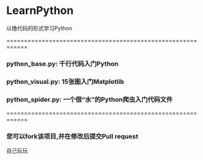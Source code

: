 # LearnPython
以撸代码的形式学习Python

============================================================
### python_base.py: 千行代码入门Python

### python_visual.py: 15张图入门Matplotlib

### python_spider.py: 一个很“水”的Python爬虫入门代码文件
============================================================

### 您可以fork该项目,并在修改后提交Pull request
自己玩玩
